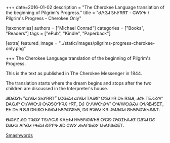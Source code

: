 +++
date=2016-01-02
description = "The Cherokee Language translation of the beginning of Pilgrim's Progress."
title = "ᏧᏁᎶᏗ ᏚᏂᎩᏒᏒᎢ - ᏣᎳᎩᎭ / Pilgrim's Progress - Cherokee Only"

[taxonomies]
authors = ["Michael Conrad"]
categories = ["Books", "Readers"]
tags = ["ePub", "Kindle", "Paperback"]

[extra]
featured_image = "../static/images/pilgrims-progress-cherokee-only.png"

+++
The Cherokee Language translation of the beginning of Pilgrim's Progress.
<!-- more -->
This is the text as published in The Cherokee Messenger in 1844.

The translation starts where the dream begins and stops after the two children are discussed in the Interpreter's house.

ᎯᎠᏍᎩᏂ “ᏧᏁᎶᏗ ᏚᏂᎩᏒᏒᎢ” ᏓᏟᎶᏍᏗ ᏧᏁᎶᏗ ᎢᎪᎯᏛ ᎤᏕᏗ ᎨᏒ ᎠᏂ ᎡᎶᎯ, ᏗᎴᏂ ᎢᎬᏱᏱᏉ ᎠᎪᏩᏛ ᎤᏁᎳᏅᎯ ᎤᏍᎦᏅᏤᎸᎯ ᎨᏒᎢ, ᎠᎴ ᎤᏁᎳᏅᎯᏉ ᎤᏔᎳᏬᎯᏍᏗ ᎤᏓᏄᏴᏗᏕᎬᎢ, ᎬᏂ ᎠᏂ ᎡᎶᎯ ᎠᏥᏯᏅᎰᎯᏍᏗ ᏂᎦᎵᏍᏔᏂᎦ, ᎠᎴ ᎦᎸᎳᏗ ᏦᏒ ᏭᎷᎯᏍᏗ ᏫᏂᎦᎵᏍᏔᏂᎯᎲᎢ.

ᎾᏍᎩᏃ ᎯᎠ ᎢᎸᏍᎩ ᎢᎧᏁᏨᎯ ᏦᎪᏏᏐᏗ ᏥᏂᎦᎵᏍᏔᏂᎦ ᎤᏟᎧ ᎤᏍᏆᏂᎪᏗᏳ ᎠᏰᎸᏗ ᎠᎴ ᎠᎯᏗᏳ ᎪᎵᏍᏗ ᎨᏎᏍᏗ ᎣᏤᎵᎭ ᎯᎠ ᏣᎳᎩ ᏗᏂᎪᎵᏰᏍᎩ ᏓᏂᎪᎵᏰᏍᎬᎢ. 

[Smashwords](https://www.smashwords.com/books/view/551567)